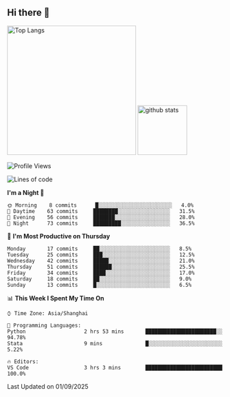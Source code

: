 ## Hi there 👋
<p align="left"> 
  <img alt="Top Langs" height="300px" src="https://github-readme-stats.vercel.app/api/top-langs/?username=Sierraki&layout=compact&show_icons=true&theme=onedark" />
  <a href="https://github.com/Sierraki/LC_Solve">
   <img alt="github stats"height="115px"  src="https://github-readme-stats.vercel.app/api/pin/?username=Sierraki&repo=LC_Solve&theme=onedark&show_icons=true" />
  </a>


<!--START_SECTION:waka-->
![Profile Views](http://img.shields.io/badge/Profile%20Views-0-blue)

![Lines of code](https://img.shields.io/badge/From%20Hello%20World%20I%27ve%20Written-10376%20lines%20of%20code-blue)

**I'm a Night 🦉** 

```text
🌞 Morning    8 commits      █░░░░░░░░░░░░░░░░░░░░░░░░   4.0% 
🌆 Daytime    63 commits     ████████░░░░░░░░░░░░░░░░░   31.5% 
🌃 Evening    56 commits     ███████░░░░░░░░░░░░░░░░░░   28.0% 
🌙 Night      73 commits     █████████░░░░░░░░░░░░░░░░   36.5%

```
📅 **I'm Most Productive on Thursday** 

```text
Monday       17 commits     ██░░░░░░░░░░░░░░░░░░░░░░░   8.5% 
Tuesday      25 commits     ███░░░░░░░░░░░░░░░░░░░░░░   12.5% 
Wednesday    42 commits     █████░░░░░░░░░░░░░░░░░░░░   21.0% 
Thursday     51 commits     ██████░░░░░░░░░░░░░░░░░░░   25.5% 
Friday       34 commits     ████░░░░░░░░░░░░░░░░░░░░░   17.0% 
Saturday     18 commits     ██░░░░░░░░░░░░░░░░░░░░░░░   9.0% 
Sunday       13 commits     █░░░░░░░░░░░░░░░░░░░░░░░░   6.5%

```


📊 **This Week I Spent My Time On** 

```text
⌚︎ Time Zone: Asia/Shanghai

💬 Programming Languages: 
Python                   2 hrs 53 mins       ███████████████████████░░   94.78% 
Stata                    9 mins              █░░░░░░░░░░░░░░░░░░░░░░░░   5.22%

🔥 Editors: 
VS Code                  3 hrs 3 mins        █████████████████████████   100.0%

```


 Last Updated on 01/09/2025
<!--END_SECTION:waka-->
